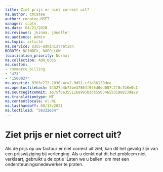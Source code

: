 ```yaml
---
title: Ziet prijs er niet correct uit?
ms.author: cmcatee
author: cmcatee-MSFT
manager: scotv
ms.date: 04/21/2020
ms.reviewer: jkinma, jmueller
ms.audience: Admin
ms.topic: article
ms.service: o365-administration
ROBOTS: NOINDEX, NOFOLLOW
localization_priority: Normal
ms.collection: Adm_O365
ms.custom:
- commerce_billing
- "473"
- "1500027"
ms.assetid: 9703c272-2836-4ca2-9d91-cf1e86120dea
ms.openlocfilehash: 54527a4b72be37864f9f6d0dd007c7f0c7b8e0c1
ms.sourcegitcommit: ab75f66355116e995b3cb5505465b31989339e28
ms.translationtype: MT
ms.contentlocale: nl-NL
ms.lasthandoff: 08/13/2021
ms.locfileid: "58332654"
---
```

# <a name="price-doesnt-look-correct"></a>Ziet prijs er niet correct uit?

Als de prijs op uw factuur er niet correct uit ziet, kan dit het gevolg zijn van een prijswijziging bij verlenging. Als u denkt dat dit het probleem niet verklaart, gebruikt u de optie 'Laten we u bellen' om met een ondersteuningsmedewerker te praten.